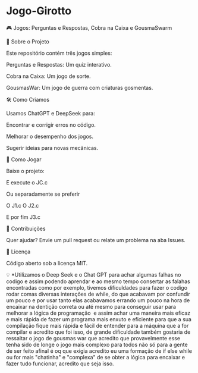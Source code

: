 # Jogo-Girotto
🎮 Jogos: Perguntas e Respostas, Cobra na Caixa e GousmaSwarm

📌 Sobre o Projeto

Este repositório contém três jogos simples:

Perguntas e Respostas: Um quiz interativo.

Cobra na Caixa: Um jogo de sorte.

GousmasWar: Um jogo de guerra com criaturas gosmentas.

🛠️ Como Criamos

Usamos ChatGPT e DeepSeek para:

Encontrar e corrigir erros no código.

Melhorar o desempenho dos jogos.

Sugerir ideias para novas mecânicas.

🚀 Como Jogar

Baixe o projeto:

E execute o JC.c

Ou separadamente se preferir

O J1.c
O J2.c

E por fim J3.c

🤝 Contribuições

Quer ajudar? Envie um pull request ou relate um problema na aba Issues.

📜 Licença

Código aberto sob a licença MIT.

💡 *Utilizamos o Deep Seek e o Chat GPT para achar algumas falhas no codigo e assim podendo aprendar e ao mesmo tempo consertar as falahas encontradas como por exemplo, tivemos dificuldades para fazer o codigo rodar comas diversas interações de while, do que acabavam por confundir um pouco e por usar tanto elas acabavamos errando um pouco na hora de encaixar na dentição correta ou até mesmo para conseguir usar para melhorar a lógica de programação  e assim achar uma maneira mais eficaz e mais rápida de fazer um programa mais enxuto e eficiente para que a sua compilação fique mais rápida e fácil de entender para a máquina que a for compilar e acredito que foi isso, de grande dificuldade também gostaria de ressaltar o jogo de gousmas war que acredito que provavelmente esse tenha sido de longe o jogo mais complexo para todos não só para a gente de ser feito afinal é oq que exigia acredito eu uma formação de if else while ou for mais "chatinha" e "complexa" de se obter a lógica para encaixar e fazer tudo funcionar, acredito que seja isso.
